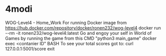 # 4modi
 WOG-Level4 - Home_Work
 For running Docker image from https://hub.docker.com/repository/docker/ronen232/wog-level4
 docker run  --rm -it ronen232/wog-level4:latest 
 Go and engoy your self in World of Games by running the game from this CMD "python3 main_game" 
 docker exec <contanier ID" BASH 
 To see your total scores got to: curl 127.0.0.1:5001/score
 exit 
